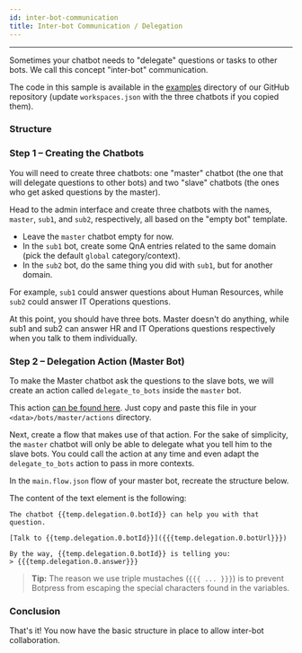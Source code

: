```yaml
---
id: inter-bot-communication
title: Inter-bot Communication / Delegation
---
```


-----------------

Sometimes your chatbot needs to "delegate" questions or tasks to other bots. We call this concept "inter-bot" communication.

The code in this sample is available in the [examples](https://github.com/botpress/botpress/tree/master/examples/interbot) directory of our GitHub repository (update `workspaces.json` with the three chatbots if you copied them).

### Structure

### Step 1 – Creating the Chatbots
You will need to create three chatbots: one "master" chatbot (the one that will delegate questions to other bots) and two "slave" chatbots (the ones who get asked questions by the master).

Head to the admin interface and create three chatbots with the names, `master`, `sub1`, and `sub2`, respectively, all based on the "empty bot" template.

- Leave the `master` chatbot empty for now.
- In the `sub1` bot, create some QnA entries related to the same domain (pick the default `global` category/context).
- In the `sub2` bot, do the same thing you did with `sub1`, but for another domain.

For example, `sub1` could answer questions about Human Resources, while `sub2` could answer IT Operations questions.

At this point, you should have three bots. Master doesn't do anything, while sub1 and sub2 can answer HR and IT Operations questions respectively when you talk to them individually.

### Step 2 – Delegation Action (Master Bot)

To make the Master chatbot ask the questions to the slave bots, we will create an action called `delegate_to_bots` inside the `master` bot.

This action [can be found here](https://github.com/botpress/botpress/tree/master/examples/interbot/bots/master/actions/delegate_to_bots.js). Just copy and paste this file in your `<data>/bots/master/actions` directory.

Next, create a flow that makes use of that action. For the sake of simplicity, the `master` chatbot will only be able to delegate what you tell him to the slave bots. You could call the action at any time and even adapt the `delegate_to_bots` action to pass in more contexts.

In the `main.flow.json` flow of your master bot, recreate the structure below.

The content of the text element is the following:

```
The chatbot {{temp.delegation.0.botId}} can help you with that question.

[Talk to {{temp.delegation.0.botId}}]({{{temp.delegation.0.botUrl}}})

By the way, {{temp.delegation.0.botId}} is telling you:
> {{{temp.delegation.0.answer}}}
```

> **Tip:** The reason we use triple mustaches (`{{{ ... }}}`) is to prevent Botpress from escaping the special characters found in the variables.

### Conclusion

That's it! You now have the basic structure in place to allow inter-bot collaboration.
